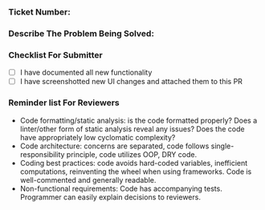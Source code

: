 ### Ticket Number:



### Describe The Problem Being Solved:



### Checklist For Submitter

* [ ] I have documented all new functionality
* [ ] I have screenshotted new UI changes and attached them to this PR

### Reminder list For Reviewers
* Code formatting/static analysis: is the code formatted properly? Does a linter/other form of static analysis reveal any issues? Does the code have appropriately low cyclomatic complexity?
* Code architecture: concerns are separated, code follows single-responsibility principle, code utilizes OOP, DRY code.
* Coding best practices: code avoids hard-coded variables, inefficient computations, reinventing the wheel when using frameworks. Code is well-commented and generally readable.
* Non-functional requirements: Code has accompanying tests. Programmer can easily explain decisions to reviewers.